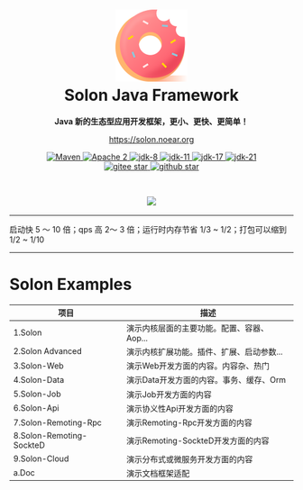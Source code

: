 <h1 align="center" style="text-align:center;">
<img src="solon_icon.png" width="128" />
<br />
Solon Java Framework
</h1>
<p align="center">
	<strong>Java 新的生态型应用开发框架，更小、更快、更简单！</strong>
</p>
<p align="center">
	<a href="https://solon.noear.org/">https://solon.noear.org</a>
</p>

<p align="center">
    <a target="_blank" href="https://central.sonatype.com/search?q=org.noear%2520solon-parent">
        <img src="https://img.shields.io/maven-central/v/org.noear/solon.svg?label=Maven%20Central" alt="Maven" />
    </a>
    <a target="_blank" href="https://www.apache.org/licenses/LICENSE-2.0.txt">
		<img src="https://img.shields.io/:License-Apache2-blue.svg" alt="Apache 2" />
	</a>
    <a target="_blank" href="https://www.oracle.com/java/technologies/javase/javase-jdk8-downloads.html">
		<img src="https://img.shields.io/badge/JDK-8-green.svg" alt="jdk-8" />
	</a>
    <a target="_blank" href="https://www.oracle.com/java/technologies/javase/jdk11-archive-downloads.html">
		<img src="https://img.shields.io/badge/JDK-11-green.svg" alt="jdk-11" />
	</a>
    <a target="_blank" href="https://www.oracle.com/java/technologies/javase/jdk17-archive-downloads.html">
		<img src="https://img.shields.io/badge/JDK-17-green.svg" alt="jdk-17" />
	</a>
    <a target="_blank" href="https://www.oracle.com/java/technologies/javase/jdk21-archive-downloads.html">
		<img src="https://img.shields.io/badge/JDK-21-green.svg" alt="jdk-21" />
	</a>
    <br />
    <a target="_blank" href='https://gitee.com/noear/solon/stargazers'>
		<img src='https://gitee.com/noear/solon/badge/star.svg' alt='gitee star'/>
	</a>
    <a target="_blank" href='https://github.com/noear/solon/stargazers'>
		<img src="https://img.shields.io/github/stars/noear/solon.svg?logo=github" alt="github star"/>
	</a>
</p>

<br/>
<p align="center">
	<a href="https://jq.qq.com/?_wv=1027&k=kjB5JNiC">
	<img src="https://img.shields.io/badge/QQ交流群-22200020-orange"/></a>
</p>

<hr />

启动快 5 ～ 10 倍；qps 高 2～ 3 倍；运行时内存节省 1/3 ~ 1/2；打包可以缩到 1/2 ~ 1/10

<hr />

# Solon Examples


| 项目                       | 描述                        | 
|--------------------------|---------------------------| 
| 1.Solon                  | 演示内核层面的主要功能。配置、容器、Aop...  |
| 2.Solon Advanced         | 演示内核扩展功能。插件、扩展、启动参数...    |
| 3.Solon-Web              | 演示Web开发方面的内容。内容杂、热门       | 
| 4.Solon-Data             | 演示Data开发方面的内容。事务、缓存、Orm   | 
| 5.Solon-Job              | 演示Job开发方面的内容              | 
| 6.Solon-Api              | 演示协义性Api开发方面的内容           | 
| 7.Solon-Remoting-Rpc     | 演示Remoting-Rpc开发方面的内容     | 
| 8.Solon-Remoting-SockteD | 演示Remoting-SockteD开发方面的内容 | 
| 9.Solon-Cloud            | 演示分布式或微服务开发方面的内容          | 
| a.Doc                    | 演示文档框架适配                  | 

